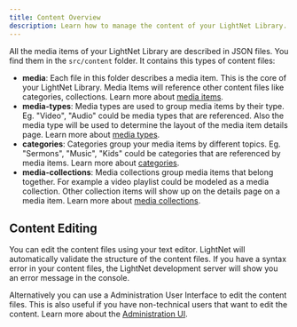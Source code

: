 ```yaml
---
title: Content Overview
description: Learn how to manage the content of your LightNet Library.
---
```


All the media items of your LightNet Library are described in JSON files. You find them in the `src/content` folder. It contains this types of content files:

- **media**: Each file in this folder describes a media item. This is the core of your LightNet Library. Media Items
  will reference other content files like categories, collections. Learn more about [media items](/content/media-items).
- **media-types**: Media types are used to group media items by their type. Eg. "Video", "Audio" could be media types that are
  referenced. Also the media type will be used to determine the layout of the media item details page. Learn more about [media types](/content/media-types).
- **categories**: Categories group your media items by different topics. Eg. "Sermons", "Music", "Kids" could be
  categories that are referenced by media items. Learn more about [categories](/content/categories).
- **media-collections**: Media collections group media items that belong together. For example a video playlist
  could be modeled as a media collection. Other collection items will show up on the details page on a media item. Learn more about [media collections](/content/media-collections).

## Content Editing

You can edit the content files using your text editor. LightNet will automatically validate the structure of the content files.
If you have a syntax error in your content files, the LightNet development server will show you an error message in the console.

Alternatively you can use a Administration User Interface to edit the content files. This is also useful if you have non-technical users that want to edit the content. Learn more about the [Administration UI](/docs/administration-ui).
